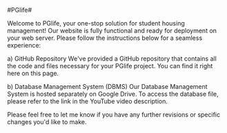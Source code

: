 #PGlife# 


Welcome to PGlife, your one-stop solution for student housing management! Our website is fully functional and ready for deployment on your web server. Please follow the instructions below for a seamless experience:

a) GitHub Repository
We've provided a GitHub repository that contains all the code and files necessary for your PGlife project. You can find it right here on this page.

b) Database Management System (DBMS)
Our Database Management System is hosted separately on Google Drive. To access the database file, please refer to the link in the YouTube video description.


Please feel free to let me know if you have any further revisions or specific changes you'd like to make.
